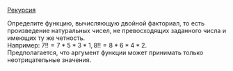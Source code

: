 [Рекурсия](https://stepik.org/lesson/8413/step/4)
  
Определите функцию, вычисляющую двойной факториал, то есть произведение натуральных чисел, не превосходящих заданного числа и имеющих ту же четность.  
Например: $`7!!=7*5*3*1, 8!!=8*6*4*2`$.  
Предполагается, что аргумент функции может принимать только неотрицательные значения.